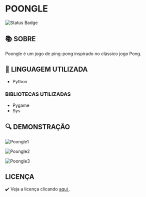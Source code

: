 # POONGLE

![Status Badge](https://img.shields.io/badge/STATUS-COMPLETED-green)

## :books: SOBRE
Poongle é um jogo de ping-pong inspirado no clássico jogo Pong.

## :pencil: LINGUAGEM UTILIZADA
* Python

### BIBLIOTECAS UTILIZADAS
* Pygame
* Sys

## :mag: DEMONSTRAÇÃO

![Poongle1](https://github.com/DeNevski/Poongle/assets/142954846/ce475a08-475d-407d-927b-3e69d5fdd98c)

![Poongle2](https://github.com/DeNevski/Poongle/assets/142954846/53553016-2157-4ddc-8bfa-c5a114bc387e)

![Poongle3](https://github.com/DeNevski/Poongle/assets/142954846/79874b46-10e1-43d4-86b4-6ee24719477c)

## LICENÇA
:heavy_check_mark: Veja a licença clicando [ aqui ]( https://github.com/DeNevski/Poongle/blob/main/LICENSE ) .
